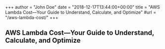 +++
author = "John Doe"
date = "2018-12-17T13:44:00+00:00"
title = "AWS Lambda Cost—Your Guide to Understand, Calculate, and Optimize"
#url = "/aws-lambda-cost/"
+++
## AWS Lambda Cost—Your Guide to Understand, Calculate, and Optimize